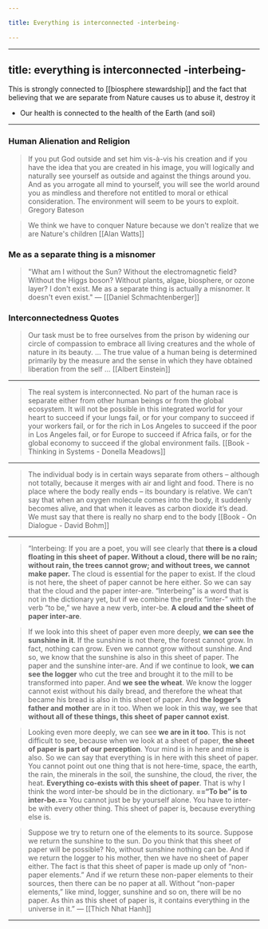 ```yaml
---
title: Everything is interconnected -interbeing- 
---
```

---
title: everything is interconnected -interbeing-
---
This is strongly connected to [[biosphere stewardship]] and the fact that believing that we are separate from Nature causes us to abuse it, destroy it

- Our health is connected to the health of the Earth (and soil)

-------------------

### Human Alienation and Religion

> If you put God outside and set him vis-à-vis his creation and if you have the idea that you are created in his image, you will logically and naturally see yourself as outside and against the things around you. And as you arrogate all mind to yourself, you will see the world around you as mindless and therefore not entitled to moral or ethical consideration. The environment will seem to be yours to exploit. Gregory Bateson

> We think we have to conquer Nature because we don't realize that we are Nature's children [[Alan Watts]]

### Me as a separate thing is a misnomer
> "What am I without the Sun? Without the electromagnetic field? Without the Higgs boson? Without plants, algae, biosphere, or ozone layer? I don't exist. Me as a separate thing is actually a misnomer. It doesn't even exist." — [[Daniel Schmachtenberger]]

### Interconnectedness Quotes

> Our task must be to free ourselves from the prison by widening our circle of compassion to embrace all living creatures and the whole of nature in its beauty. ... The true value of a human being is determined primarily by the measure and the sense in which they have obtained liberation from the self ... [[Albert Einstein]]

-------------------

> The real system is interconnected. No part of the human race is separate either from other human beings or from the global ecosystem. It will not be possible in this integrated world for your heart to succeed if your lungs fail, or for your company to succeed if your workers fail, or for the rich in Los Angeles to succeed if the poor in Los Angeles fail, or for Europe to succeed if Africa fails, or for the global economy to succeed if the global environment fails. [[Book - Thinking in Systems - Donella Meadows]]

-------------------

> The individual body is in certain ways separate from others – although not totally, because it merges with air and light and food. There is no place where the body really ends – its boundary is relative. We can’t say that when an oxygen molecule comes into the body, it suddenly becomes alive, and that when it leaves as carbon dioxide it’s dead. We must say that there is really no sharp end to the body [[Book - On Dialogue - David Bohm]]


-------------------

> “Interbeing: If you are a poet, you will see clearly that **there is a cloud floating in this sheet of paper. Without a cloud, there will be no rain; without rain, the trees cannot grow; and without trees, we cannot make paper.** The cloud is essential for the paper to exist. If the cloud is not here, the sheet of paper cannot be here either. So we can say that the cloud and the paper inter-are. “Interbeing” is a word that is not in the dictionary yet, but if we combine the prefix “inter-” with the verb “to be,” we have a new verb, inter-be. **A cloud and the sheet of paper inter-are**. 

> If we look into this sheet of paper even more deeply, **we can see the sunshine in it**. If the sunshine is not there, the forest cannot grow. In fact, nothing can grow. Even we cannot grow without sunshine. And so, we know that the sunshine is also in this sheet of paper. The paper and the sunshine inter-are. And if we continue to look, **we can see the logger** who cut the tree and brought it to the mill to be transformed into paper. And **we see the wheat**. We know the logger cannot exist without his daily bread, and therefore the wheat that became his bread is also in this sheet of paper. And **the logger’s father and mother** are in it too. When we look in this way, we see that **without all of these things, this sheet of paper cannot exist**.
  
> Looking even more deeply, we can see **we are in it too**. This is not difficult to see, because when we look at a sheet of paper, **the sheet of paper is part of our perception**. Your mind is in here and mine is also. So we can say that everything is in here with this sheet of paper. You cannot point out one thing that is not here-time, space, the earth, the rain, the minerals in the soil, the sunshine, the cloud, the river, the heat. **Everything co-exists with this sheet of paper**. That is why I think the word inter-be should be in the dictionary. **==“To be” is to inter-be.==** You cannot just be by yourself alone. You have to inter-be with every other thing. This sheet of paper is, because everything else is.  

> Suppose we try to return one of the elements to its source. Suppose we return the sunshine to the sun. Do you think that this sheet of paper will be possible? No, without sunshine nothing can be. And if we return the logger to his mother, then we have no sheet of paper either. The fact is that this sheet of paper is made up only of “non-paper elements.” And if we return these non-paper elements to their sources, then there can be no paper at all. Without “non-paper elements,” like mind, logger, sunshine and so on, there will be no paper. As thin as this sheet of paper is, it contains everything in the universe in it.”  ― [[Thich Nhat Hanh]]

-------------------
